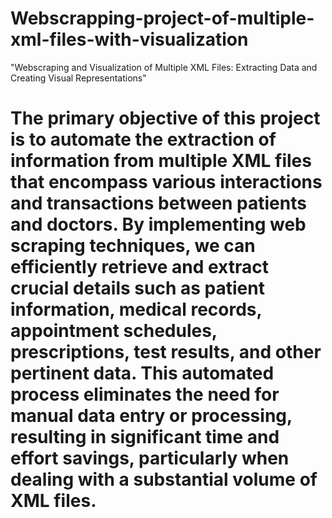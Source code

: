 # Webscrapping-project-of-multiple-xml-files-with-visualization
"Webscraping and Visualization of Multiple XML Files: Extracting Data and Creating Visual Representations"
# The primary objective of this project is to automate the extraction of information from multiple XML files that encompass various interactions and transactions between patients and doctors. By implementing web scraping techniques, we can efficiently retrieve and extract crucial details such as patient information, medical records, appointment schedules, prescriptions, test results, and other pertinent data. This automated process eliminates the need for manual data entry or processing, resulting in significant time and effort savings, particularly when dealing with a substantial volume of XML files.
